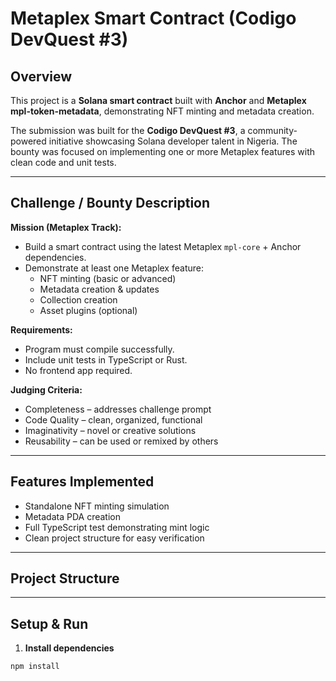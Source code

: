 # Metaplex Smart Contract (Codigo DevQuest #3)

## Overview

This project is a **Solana smart contract** built with **Anchor** and **Metaplex mpl-token-metadata**, demonstrating NFT minting and metadata creation.

The submission was built for the **Codigo DevQuest #3**, a community-powered initiative showcasing Solana developer talent in Nigeria. The bounty was focused on implementing one or more Metaplex features with clean code and unit tests.

---

## Challenge / Bounty Description

**Mission (Metaplex Track):**

- Build a smart contract using the latest Metaplex `mpl-core` + Anchor dependencies.
- Demonstrate at least one Metaplex feature:
  - NFT minting (basic or advanced)
  - Metadata creation & updates
  - Collection creation
  - Asset plugins (optional)

**Requirements:**

- Program must compile successfully.
- Include unit tests in TypeScript or Rust.
- No frontend app required.

**Judging Criteria:**

- Completeness – addresses challenge prompt
- Code Quality – clean, organized, functional
- Imaginativity – novel or creative solutions
- Reusability – can be used or remixed by others

---

## Features Implemented

- Standalone NFT minting simulation
- Metadata PDA creation
- Full TypeScript test demonstrating mint logic
- Clean project structure for easy verification

---

## Project Structure


---

## Setup & Run

1. **Install dependencies**
```bash
npm install
